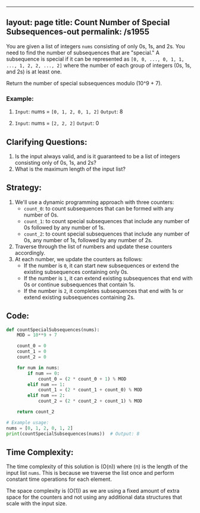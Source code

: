 
---
layout: page
title:  Count Number of Special Subsequences-out
permalink: /s1955
---
You are given a list of integers `nums` consisting of only 0s, 1s, and 2s. You need to find the number of subsequences that are "special." A subsequence is special if it can be represented as `[0, 0, ..., 0, 1, 1, ..., 1, 2, 2, ..., 2]` where the number of each group of integers (0s, 1s, and 2s) is at least one.

Return the number of special subsequences modulo \(10^9 + 7\).

### Example:
1. `Input`: nums = `[0, 1, 2, 0, 1, 2]`
   `Output`: 8

2. `Input`: nums = `[2, 2, 2]`
   `Output`: 0

## Clarifying Questions:
1. Is the input always valid, and is it guaranteed to be a list of integers consisting only of 0s, 1s, and 2s?
2. What is the maximum length of the input list?

## Strategy:
1. We'll use a dynamic programming approach with three counters:
    - `count_0`: to count subsequences that can be formed with any number of 0s.
    - `count_1`: to count special subsequences that include any number of 0s followed by any number of 1s.
    - `count_2`: to count special subsequences that include any number of 0s, any number of 1s, followed by any number of 2s.
2. Traverse through the list of numbers and update these counters accordingly.
3. At each number, we update the counters as follows:
    - If the number is `0`, it can start new subsequences or extend the existing subsequences containing only 0s.
    - If the number is `1`, it can extend existing subsequences that end with 0s or continue subsequences that contain 1s.
    - If the number is `2`, it completes subsequences that end with 1s or extend existing subsequences containing 2s.

## Code:

```python
def countSpecialSubsequences(nums):
    MOD = 10**9 + 7

    count_0 = 0
    count_1 = 0
    count_2 = 0

    for num in nums:
        if num == 0:
            count_0 = (2 * count_0 + 1) % MOD
        elif num == 1:
            count_1 = (2 * count_1 + count_0) % MOD
        elif num == 2:
            count_2 = (2 * count_2 + count_1) % MOD

    return count_2

# Example usage:
nums = [0, 1, 2, 0, 1, 2]
print(countSpecialSubsequences(nums))  # Output: 8
```

## Time Complexity:
The time complexity of this solution is \(O(n)\) where \(n\) is the length of the input list `nums`. This is because we traverse the list once and perform constant time operations for each element.

The space complexity is \(O(1)\) as we are using a fixed amount of extra space for the counters and not using any additional data structures that scale with the input size.